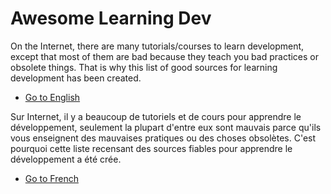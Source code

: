 # Awesome Learning Dev

On the Internet, there are many tutorials/courses to learn development, except that most of them are bad because they teach you bad practices or obsolete things. That is why this list of good sources for learning development has been created.

* [Go to English](https://www.learndev.info/en)

Sur Internet, il y a beaucoup de tutoriels et de cours pour apprendre le développement, seulement la plupart d'entre eux sont mauvais parce qu'ils vous enseignent des mauvaises pratiques ou des choses obsolètes. C'est pourquoi cette liste recensant des sources fiables pour apprendre le développement a été crée.

* [Go to French](https://www.learndev.info/fr)
